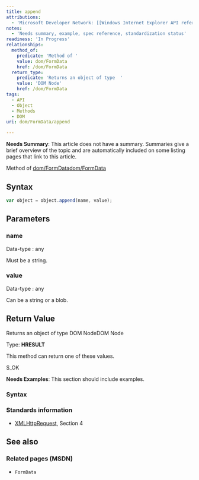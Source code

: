 ```yaml
---
title: append
attributions:
  - 'Microsoft Developer Network: [[Windows Internet Explorer API reference](http://msdn.microsoft.com/en-us/library/ie/hh828809%28v=vs.85%29.aspx) Article]'
notes:
  - 'Needs summary, example, spec reference, standardization status'
readiness: 'In Progress'
relationships:
  method_of:
    predicate: 'Method of '
    value: dom/FormData
    href: /dom/FormData
  return_type:
    predicate: 'Returns an object of type  '
    value: 'DOM Node'
    href: /dom/FormData
tags:
  - API
  - Object
  - Methods
  - DOM
uri: dom/FormData/append

---
```

**Needs Summary**: This article does not have a summary. Summaries give a brief overview of the topic and are automatically included on some listing pages that link to this article.

Method of [dom/FormData](/dom/FormData)[dom/FormData](/dom/FormData)

## Syntax

``` js
var object = object.append(name, value);
```

## Parameters

### name

 Data-type
:   any

 Must be a string.

### value

 Data-type
:   any

 Can be a string or a blob.

## Return Value

Returns an object of type DOM NodeDOM Node

Type: **HRESULT**

This method can return one of these values.

S\_OK

**Needs Examples**: This section should include examples.

### Syntax

### Standards information

-   [XMLHttpRequest](http://go.microsoft.com/fwlink/p/?linkid=203789), Section 4

## See also

### Related pages (MSDN)

-   `FormData`
